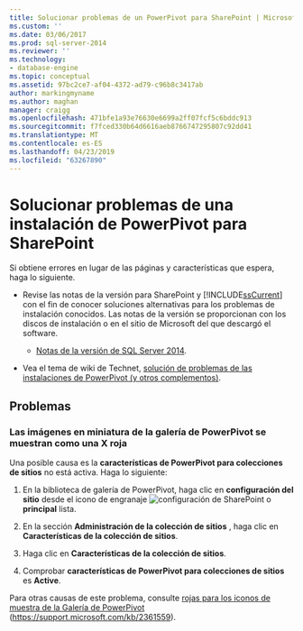```yaml
---
title: Solucionar problemas de un PowerPivot para SharePoint | Microsoft Docs
ms.custom: ''
ms.date: 03/06/2017
ms.prod: sql-server-2014
ms.reviewer: ''
ms.technology:
- database-engine
ms.topic: conceptual
ms.assetid: 97bc2ce7-af04-4372-ad79-c96b8c3417ab
author: markingmyname
ms.author: maghan
manager: craigg
ms.openlocfilehash: 471bfe1a93e76630e6699a2ff07fcf5c6bddc913
ms.sourcegitcommit: f7fced330b64d6616aeb8766747295807c92dd41
ms.translationtype: MT
ms.contentlocale: es-ES
ms.lasthandoff: 04/23/2019
ms.locfileid: "63267890"
---
```

# <a name="troubleshoot-a-powerpivot-for-sharepoint-installation"></a>Solucionar problemas de una instalación de PowerPivot para SharePoint
  Si obtiene errores en lugar de las páginas y características que espera, haga lo siguiente.  
  
-   Revise las notas de la versión para SharePoint y [!INCLUDE[ssCurrent](../../includes/sscurrent-md.md)] con el fin de conocer soluciones alternativas para los problemas de instalación conocidos. Las notas de la versión se proporcionan con los discos de instalación o en el sitio de Microsoft del que descargó el software.  
  
    -   [Notas de la versión de SQL Server 2014](https://technet.microsoft.com/library/dn169381\(v=sql.15\).aspx).  
  
-   Vea el tema de wiki de Technet, [solución de problemas de las instalaciones de PowerPivot (y otros complementos)](https://social.technet.microsoft.com/wiki/contents/articles/13737.troubleshooting-installations-of-powerpivot-and-other-add-ins.aspx).  
  
## <a name="issues"></a>Problemas  
  
### <a name="powerpivot-gallery-thumbnail-images-show-as-a-red-x"></a>Las imágenes en miniatura de la galería de PowerPivot se muestran como una X roja  
 Una posible causa es la **características de PowerPivot para colecciones de sitios** no está activa. Haga lo siguiente:  
  
1.  En la biblioteca de galería de PowerPivot, haga clic en **configuración del sitio** desde el icono de engranaje ![configuración de SharePoint](../../../2014/analysis-services/media/as-sharepoint2013-settings-gear.gif "configuración de SharePoint") o **principal** lista.  
  
2.  En la sección **Administración de la colección de sitios** , haga clic en **Características de la colección de sitios**.  
  
3.  Haga clic en **Características de la colección de sitios**.  
  
4.  Comprobar **características de PowerPivot para colecciones de sitios** es **Active**.  
  
 Para otras causas de este problema, consulte [rojas para los iconos de muestra de la Galería de PowerPivot](https://support.microsoft.com/kb/2361559) (https://support.microsoft.com/kb/2361559).  
  
  
